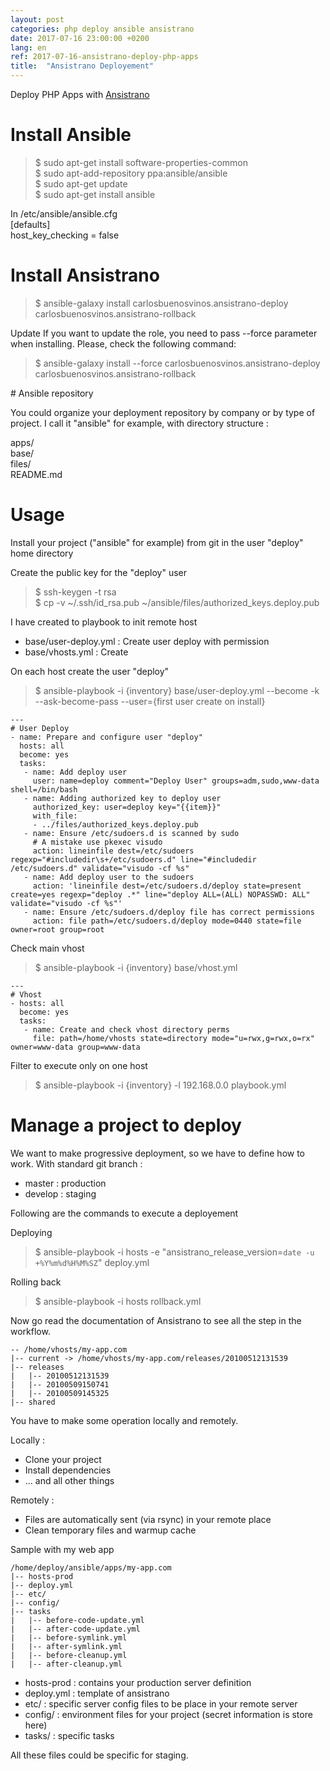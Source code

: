 ```yaml
---
layout: post
categories: php deploy ansible ansistrano
date: 2017-07-16 23:00:00 +0200
lang: en
ref: 2017-07-16-ansistrano-deploy-php-apps
title:  "Ansistrano Deployement"
---
```


Deploy PHP Apps with [Ansistrano](https://ansistrano.com/)

# Install Ansible

> $ sudo apt-get install software-properties-common  
> $ sudo apt-add-repository ppa:ansible/ansible  
> $ sudo apt-get update  
> $ sudo apt-get install ansible  

In /etc/ansible/ansible.cfg  
 [defaults]  
 host_key_checking = false  

# Install Ansistrano
> $ ansible-galaxy install carlosbuenosvinos.ansistrano-deploy carlosbuenosvinos.ansistrano-rollback

Update
If you want to update the role, you need to pass --force parameter when installing. Please, check the following command:
> $ ansible-galaxy install --force carlosbuenosvinos.ansistrano-deploy carlosbuenosvinos.ansistrano-rollback

# Ansible repository

You could organize your deployment repository by company or by type of project.
I call it "ansible" for example, with directory structure :

apps/  
base/  
files/  
README.md

# Usage
Install your project ("ansible" for example) from git in the user "deploy" home directory

Create the public key for the "deploy" user
> $ ssh-keygen -t rsa  
> $ cp -v ~/.ssh/id_rsa.pub ~/ansible/files/authorized_keys.deploy.pub

I have created to playbook to init remote host
- base/user-deploy.yml : Create user deploy with permission
- base/vhosts.yml : Create

On each host create the user "deploy"
> $ ansible-playbook -i {inventory} base/user-deploy.yml --become -k --ask-become-pass --user={first user create on install}

```
---
# User Deploy
- name: Prepare and configure user "deploy"
  hosts: all
  become: yes
  tasks:
   - name: Add deploy user
     user: name=deploy comment="Deploy User" groups=adm,sudo,www-data shell=/bin/bash
   - name: Adding authorized key to deploy user
     authorized_key: user=deploy key="{{item}}"
     with_file:
     - ../files/authorized_keys.deploy.pub
   - name: Ensure /etc/sudoers.d is scanned by sudo
     # A mistake use pkexec visudo
     action: lineinfile dest=/etc/sudoers regexp="#includedir\s+/etc/sudoers.d" line="#includedir /etc/sudoers.d" validate="visudo -cf %s"
   - name: Add deploy user to the sudoers
     action: 'lineinfile dest=/etc/sudoers.d/deploy state=present create=yes regexp="deploy .*" line="deploy ALL=(ALL) NOPASSWD: ALL" validate="visudo -cf %s"'
   - name: Ensure /etc/sudoers.d/deploy file has correct permissions
     action: file path=/etc/sudoers.d/deploy mode=0440 state=file owner=root group=root
```

Check main vhost
> $ ansible-playbook -i {inventory} base/vhost.yml

```
---
# Vhost
- hosts: all
  become: yes
  tasks:
   - name: Create and check vhost directory perms
     file: path=/home/vhosts state=directory mode="u=rwx,g=rwx,o=rx" owner=www-data group=www-data
```

Filter to execute only on one host
> $ ansible-playbook -i {inventory} -l 192.168.0.0 playbook.yml


# Manage a project to deploy

We want to make progressive deployment, so we have to define how to work.
With standard git branch :
- master : production
- develop : staging


Following are the commands to execute a deployement

Deploying
> $ ansible-playbook -i hosts -e "ansistrano_release_version=`date -u +%Y%m%d%H%M%SZ`" deploy.yml

Rolling back
> $ ansible-playbook -i hosts rollback.yml

Now go read the documentation of Ansistrano to see all the step in the workflow.

```
-- /home/vhosts/my-app.com
|-- current -> /home/vhosts/my-app.com/releases/20100512131539
|-- releases
|   |-- 20100512131539
|   |-- 20100509150741
|   |-- 20100509145325
|-- shared
```

You have to make some operation locally and remotely.

Locally :
- Clone your project
- Install dependencies
- ... and all other things

Remotely :
- Files are automatically sent (via rsync) in your remote place
- Clean temporary files and warmup cache

Sample with my web app
```
/home/deploy/ansible/apps/my-app.com
|-- hosts-prod
|-- deploy.yml
|-- etc/
|-- config/
|-- tasks
|   |-- before-code-update.yml
|   |-- after-code-update.yml
|   |-- before-symlink.yml
|   |-- after-symlink.yml
|   |-- before-cleanup.yml
|   |-- after-cleanup.yml
```

- hosts-prod : contains your production server definition  
- deploy.yml : template of ansistrano
- etc/ : specific server config files to be place in your remote server  
- config/ : environment files for your project (secret information is store here)  
- tasks/ : specific tasks  

All these files could be specific for staging.  
